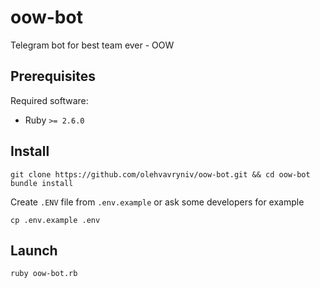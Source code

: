 # oow-bot
Telegram bot for best team ever - OOW

Prerequisites
-------------
Required software:
- Ruby `>= 2.6.0`

Install
-----------------
```
git clone https://github.com/olehvavryniv/oow-bot.git && cd oow-bot
bundle install
```
Create `.ENV` file from `.env.example` or ask some developers for example

`cp .env.example .env`

Launch
------------
```
ruby oow-bot.rb
```